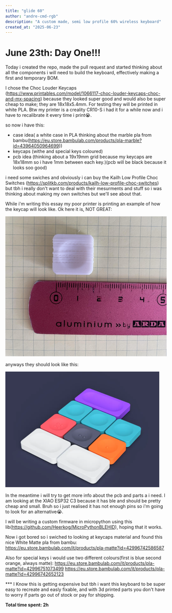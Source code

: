 ```yaml
---
title: "glide 60"
author: "andre-cmd-rgb"
description: "A custom made, semi low profile 60% wireless keyboard"
created_at: "2025-06-23"
---
```


# June 23th: Day One!!!

Today i created the repo, made the pull request and started thinking about all the components i will need to build the keyboard, effectively making a first and temporary BOM.

I chose the Choc Louder Keycaps (https://www.printables.com/model/1066117-choc-louder-keycaps-choc-and-mx-spacing) because they looked super good and would also be super cheap to make; they are 18x18x5.4mm. For testing they will be printed in white PLA. Btw my printer is a creality CR10-S i had it for a while now and i have to recalibrate it every time i print😭.

so now i have this:
- case idea( a white case in PLA thinking about the marble pla from bambu(https://eu.store.bambulab.com/products/pla-marble?id=43964050964699))
- keycaps (withe and special keys coloured)
- pcb idea (thinking about a 19x19mm grid because my keycaps are 18x18mm so i have 1mm between each key.)(pcb will be black because it looks soo good)

i need some swiches and obviously i can buy the Kailh Low Profile Choc Switches (https://splitkb.com/products/kailh-low-profile-choc-switches) but tbh i really don't want to deal with their mesurments and stuff so i was thinking about making my own switches but we'll see about that.

While i'm writing this essay my poor printer is printing an example of how the keycap will look like.
Ok here it is, NOT GREAT:

![bruh](https://github.com/Andre-cmd-rgb/glide-60/blob/master/Pictures/fail.png)

anyways they should look like this:

![lol](https://github.com/Andre-cmd-rgb/glide-60/blob/master/Pictures/keycaps.png)

In the meantime i will try to get more info about the pcb and parts a i need.
I am looking at the XIAO ESP32 C3 because it has ble and should be pretty cheap and small.
Bruh so i just realised it has not enough pins so i'm going to look for an alternative😭.

I will be writing a custom firmware in micropython using this lib(https://github.com/Heerkog/MicroPythonBLEHID), hoping that it works.

Now i got bored so i swiched to looking at keycaps material and found this nice White Matte pla from bambu:
https://eu.store.bambulab.com/it/products/pla-matte?id=42996742586587

Also for special keys i would use two different colours(first is blue second orange, always matte):
https://eu.store.bambulab.com/it/products/pla-matte?id=42996751073499
https://eu.store.bambulab.com/it/products/pla-matte?id=42996742652123

*** I Know this is getting expensive but tbh i want this keyboard to be super easy to recreate and easly fixable, and with 3d printed parts you don't have to worry if parts go out of stock or pay for shipping.

**Total time spent: 2h**

